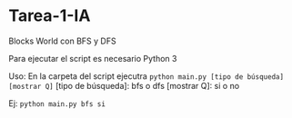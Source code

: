 # Tarea-1-IA
Blocks World con BFS y DFS

Para ejecutar el script es necesario Python 3

Uso: En la carpeta del script ejecutra `python main.py [tipo de búsqueda] [mostrar Q]`
[tipo de búsqueda]: bfs o dfs
[mostrar Q]: si o no

Ej: `python main.py bfs si`
